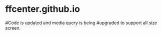 # ffcenter.github.io
#Code is updated and media query is being #upgraded to support all size screen.
